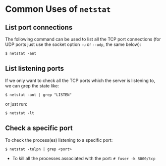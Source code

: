 # Common Uses of `netstat`

## List port connections

The following command can be used to list all the TCP port connections (for UDP ports just use the socket option `-u` or `--udp`, the same below):

```console
$ netstat -ant
```

## List listening ports

If we only want to check all the TCP ports which the server is listening to, we can grep the state like:

```console
$ netstat -ant | grep "LISTEN"
```

or just run:

```console
$ netstat -lt
```

## Check a specific port

To check the process(es) listening to a specific port:

```console
$ netstat -tulpn | grep <port>
```

* To kill all the processes associated with the port: `# fuser -k 8000/tcp`
